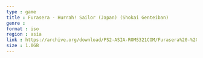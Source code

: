 ```yaml
---
type : game
title : Furasera - Hurrah! Sailor (Japan) (Shokai Genteiban)
genre : 
format : iso
region : asia
link : https://archive.org/download/PS2-ASIA-ROMS321COM/Furasera%20-%20Hurrah%21%20Sailor%20%28Japan%29%20%28Shokai%20Genteiban%29.7z
size : 1.0GB
---
```

